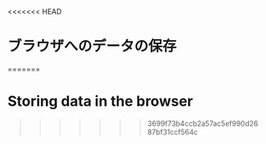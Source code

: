 
<<<<<<< HEAD
# ブラウザへのデータの保存
=======
# Storing data in the browser
>>>>>>> 3699f73b4ccb2a57ac5ef990d2687bf31ccf564c
